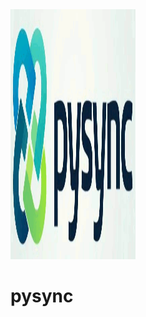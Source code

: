 <img src="https://github.com/gscafo78/pysync/blob/main/img/pysync_logo.gif" alt="PySync Logo" width="200" height="400">

pysync
===


